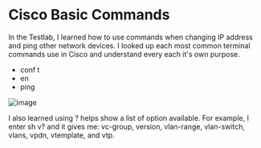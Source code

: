 <h1>Cisco Basic Commands</h1>

<p>In the Testlab, I learned how to use commands when changing IP address and ping other network devices.
I looked up each most common terminal commands use in Cisco and understand every each it's own purpose. 
</p>

<ul>
  <li>conf t</li>
  <li>en</li>
  <li>ping</li>

</ul>


![image](https://github.com/user-attachments/assets/862dacc5-d1e0-443d-ae2d-c372dfb4e1c5)


<p>I also learned using ? helps show a list of option available. For example, I enter sh v? and it gives me:
  vc-group, version, vlan-range, vlan-switch, vlans, vpdn, vtemplate, and vtp.
</p>

